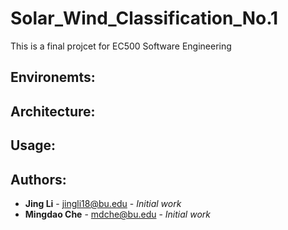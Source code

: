 # Solar_Wind_Classification_No.1
This is a final projcet for EC500 Software Engineering

## Environemts:

## Architecture:

## Usage:

## Authors:

* **Jing Li** - jingli18@bu.edu - *Initial work*
* **Mingdao Che** - mdche@bu.edu - *Initial work*
